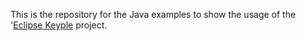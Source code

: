 This is the repository for the Java examples to show the usage of the '[Eclipse Keyple](https://keyple.org/) project.

